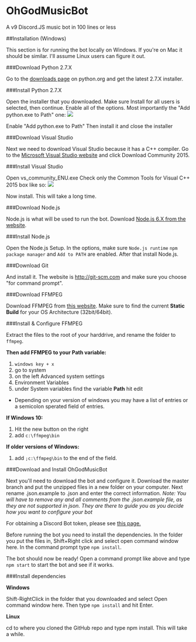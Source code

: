 # OhGodMusicBot
A v9 Discord.JS music bot in 100 lines or less

##Installation (Windows)

This section is for running the bot locally on Windows. If you're on Mac it should be similar. I'll assume Linux users can figure it out.

###Download Python 2.7.X

Go to the [downloads page](https://www.python.org/downloads/) on python.org and get the latest 2.7.X installer.

###Install Python 2.7.X

Open the installer that you downloaded. Make sure Install for all users is selected, then continue.
Enable all of the options. Most importantly the "Add python.exe to Path" one:
![](http://puu.sh/r8IGz/da533fd0b7.png)

Enable "Add python.exe to Path"
Then install it and close the installer

###Download Visual Studio

Next we need to download Visual Studio because it has a C++ compiler.
Go to the [Microsoft Visual Studio website](https://www.visualstudio.com/en-us/visual-studio-homepage-vs.aspx) and click Download Community 2015.

###Install Visual Studio

Open vs_community_ENU.exe
Check only the Common Tools for Visual C++ 2015 box like so:
![](http://puu.sh/r8ISY/7ef354ac53.png)

Now install. This will take a long time.

###Download Node.js

Node.js is what will be used to run the bot.
Download [Node.js 6.X from the website](https://nodejs.org/en/).

###Install Node.js

Open the Node.js Setup.
In the options, make sure `Node.js runtime` `npm package manager` and `Add to PATH` are enabled. After that install Node.js.

###Download Git

And install it. The website is http://git-scm.com and make sure you choose "for command prompt".

###Download FFMPEG

Download FFMPEG from [this website](https://ffmpeg.zeranoe.com/builds/). Make sure to find the current **Static Build** for your OS Architecture (32bit/64bit).

###Install & Configure FFMPEG

Extract the files to the root of your harddrive, and rename the folder to `ffmpeg`. 

**Then add FFMPEG to your Path variable:**

1. `windows key + x`
2. go to system
3. on the left Advanced system settings
4. Environment Variables
5. under System variables find the variable **Path** hit edit
  * Depending on your version of windows you may have a list of entries or a semicolon sperated field of entries. 

**If Windows 10:**

1. Hit the new button on the right
2. add `c:\ffmpeg\bin`

**If older versions of Windows:**

1. add `;c:\ffmpeg\bin` to the end of the field.

###Download and Install OhGodMusicBot

Next you'll need to download the bot and configure it.
Download the master branch and put the unzipped files in a new folder on your computer.
Next rename .json.example to .json and enter the correct information. *Note: You will have to remove any and all comments from the .json.example file, as they are not supported in json. They are there to guide you as you decide how you want to configure your bot*

For obtaining a Discord Bot token, please see [this page.](https://discordapp.com/developers/docs/intro)

Before running the bot you need to install the dependencies.
In the folder you put the files in, Shift+Right click and select open command window here.
In the command prompt type `npm install`.

The bot should now be ready!
Open a command prompt like above and type `npm start` to start the bot and see if it works.

###Install dependencies

**Windows**

Shift-RightClick in the folder that you downloaded and select Open command window here. Then type `npm install` and hit Enter.

**Linux**

cd to where you cloned the GitHub repo and type npm install. This will take a while.
